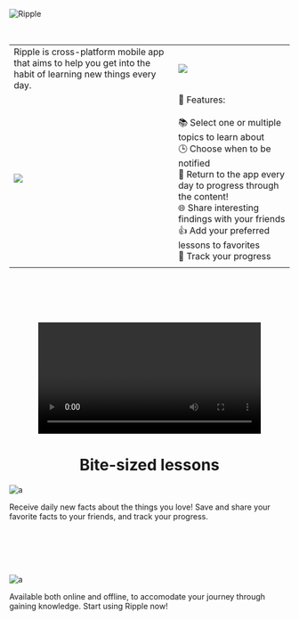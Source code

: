 ![Ripple](https://i.imgur.com/D2hkWTL.png)

<br> 


<div align="center">
    <table >
<!--      <tr>
      <td></td>
      <td></td>
     </tr> -->
     <tr>
       <td>Ripple is cross-platform mobile app that aims to help you get into the habit of learning new things every day.</td>
        <td> <a href="https://app.daily.dev/sunil-9"><img src="https://i.imgur.com/lZgl4aM.jpg"/></a></td>
     </tr>
          <tr>
      <td><img src="https://i.imgur.com/gHdR8z3.jpg/"></td>
      <td> 🌟 Features: <br><br>
       📚 Select one or multiple topics to learn about<br>
       🕒 Choose when to be notified<br>
       📅 Return to the app every day to progress through the content!<br>
       🌐 Share interesting findings with your friends<br>
       👍 Add your preferred lessons to favorites<br>
       🚧 Track your progress
      </td>
     </tr>
          <tr>
      <td></td>
      <td></td>
     </tr>
    </table>
    </div>


<br><br><br><br>

<div align="center">
  <video src="https://github.com/mehanix/Ripple/assets/23579982/b376a6ba-1bd2-4e09-a58d-28c48d224464" width="400" />
</div>

<h1 align="center">Bite-sized lessons</h1>

![a](https://i.imgur.com/gHdR8z3.jpg)

<p> Receive daily new facts about the things you love! Save and share your favorite facts to your friends, and track your progress.</p>



<br><br><br><br>

![a](https://i.imgur.com/sK0bcDZ.jpg)

<p> Available both online and offline, to accomodate your journey through gaining knowledge. Start using Ripple now!</p>


